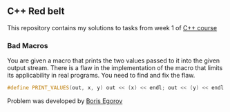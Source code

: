 ## C++ Red belt
This repository contains my solutions to tasks from week 1 of [C++ course](https://www.coursera.org/learn/c-plus-plus-yellow/home/welcome)

### Bad Macros

You are given a macro that prints the two values passed to it into the given output stream. There is a flaw in the implementation of the macro that limits its applicability in real programs. You need to find and fix the flaw.
```cpp
#define PRINT_VALUES(out, x, y) out << (x) << endl; out << (y) << endl
```
Problem was developed by [Boris Egorov](https://www.coursera.org/user/b36d9f5a62bc4a643cdf459fb068d606)
